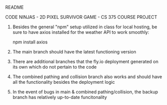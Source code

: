 README

CODE NINJAS - 2D PIXEL SURVIVOR GAME - CS 375 COURSE PROJECT

1. Besides the general "npm" setup utilized in class for local hosting, be sure to have
axios installed for the weather API to work smoothly:

      npm install axios

3. The main branch should have the latest functioning version

4. There are additional branches that the fly.io deployment generated on its own which do not pertain to the code

5. The combined pathing and collision branch also works and should have all the functionality besides the deployment logic

6. In the event of bugs in main & combined pathing/collision, the backup branch has relatively up-to-date funcitonality
